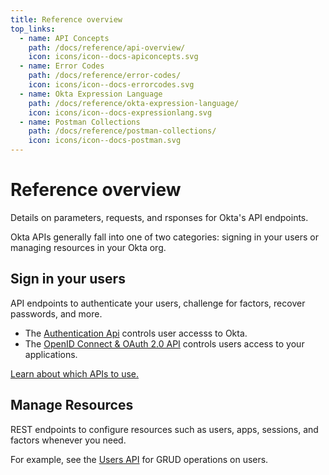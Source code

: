 ```yaml
---
title: Reference overview
top_links:
  - name: API Concepts
    path: /docs/reference/api-overview/
    icon: icons/icon--docs-apiconcepts.svg
  - name: Error Codes
    path: /docs/reference/error-codes/
    icon: icons/icon--docs-errorcodes.svg
  - name: Okta Expression Language
    path: /docs/reference/okta-expression-language/
    icon: icons/icon--docs-expressionlang.svg
  - name: Postman Collections
    path: /docs/reference/postman-collections/
    icon: icons/icon--docs-postman.svg
---
```


# Reference overview

Details on parameters, requests, and rsponses for Okta's API endpoints.


Okta APIs generally fall into one of two categories: signing in your users or managing
resources in your Okta org.

## Sign in your users
API endpoints to authenticate your users, challenge for factors, recover passwords, and more.
  - The [Authentication Api](/docs/reference/api/authn) controls user accesss to Okta.
  - The [OpenID Connect & OAuth 2.0 API](/docs/concepts/oauth-openid) controls users access to your applications.

[Learn about which APIs to use.](/docs/concepts/oauth-openid/#authentication-api-vs-oauth-20-vs-openid-connect)

## Manage Resources
REST endpoints to configure resources such as users, apps, sessions, and factors
whenever you need.

For example, see the [Users API](/docs/reference/api/users) for GRUD operations on users.
